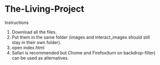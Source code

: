 # The-Living-Project

Instructions
1. Download all the files.
2. Put them in the same folder (images and interact_images should still stay in their own folder). 
3. open index.html
4. Safari is recommended but Chome and Firefox(turn on backdrop-filter) can be used as alternatives.
